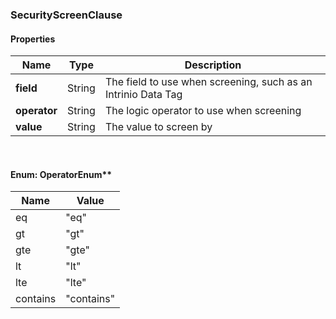 
[//]: # (CLASS:SecurityScreenClause)

[//]: # (KIND:object)

### SecurityScreenClause

#### Properties

[//]: # (START_DEFINITION)

Name | Type | Description
------------ | ------------- | -------------
**field** | String | The field to use when screening, such as an Intrinio Data Tag &nbsp;
**operator** | String | The logic operator to use when screening &nbsp;
**value** | String | The value to screen by &nbsp;

[//]: # (END_DEFINITION)



<br/>

#### Enum: OperatorEnum**

Name | Value
---- | -----
eq | &quot;eq&quot;
gt | &quot;gt&quot;
gte | &quot;gte&quot;
lt | &quot;lt&quot;
lte | &quot;lte&quot;
contains | &quot;contains&quot;




